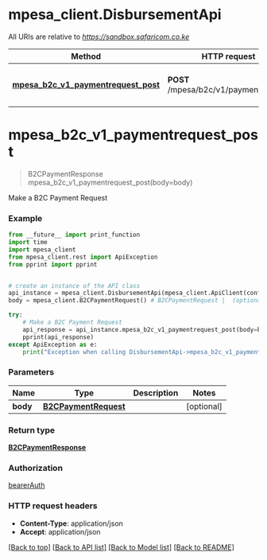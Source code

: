 # mpesa_client.DisbursementApi

All URIs are relative to *https://sandbox.safaricom.co.ke*

Method | HTTP request | Description
------------- | ------------- | -------------
[**mpesa_b2c_v1_paymentrequest_post**](DisbursementApi.md#mpesa_b2c_v1_paymentrequest_post) | **POST** /mpesa/b2c/v1/paymentrequest | Make a B2C Payment Request

# **mpesa_b2c_v1_paymentrequest_post**
> B2CPaymentResponse mpesa_b2c_v1_paymentrequest_post(body=body)

Make a B2C Payment Request

### Example
```python
from __future__ import print_function
import time
import mpesa_client
from mpesa_client.rest import ApiException
from pprint import pprint


# create an instance of the API class
api_instance = mpesa_client.DisbursementApi(mpesa_client.ApiClient(configuration))
body = mpesa_client.B2CPaymentRequest() # B2CPaymentRequest |  (optional)

try:
    # Make a B2C Payment Request
    api_response = api_instance.mpesa_b2c_v1_paymentrequest_post(body=body)
    pprint(api_response)
except ApiException as e:
    print("Exception when calling DisbursementApi->mpesa_b2c_v1_paymentrequest_post: %s\n" % e)
```

### Parameters

Name | Type | Description  | Notes
------------- | ------------- | ------------- | -------------
 **body** | [**B2CPaymentRequest**](B2CPaymentRequest.md)|  | [optional] 

### Return type

[**B2CPaymentResponse**](B2CPaymentResponse.md)

### Authorization

[bearerAuth](../README.md#bearerAuth)

### HTTP request headers

 - **Content-Type**: application/json
 - **Accept**: application/json

[[Back to top]](#) [[Back to API list]](../README.md#documentation-for-api-endpoints) [[Back to Model list]](../README.md#documentation-for-models) [[Back to README]](../README.md)

